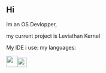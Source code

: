 ## Hi

Im an OS Devlopper,

my current project is Leviathan Kernel

My IDE i use: my languages:

<img src="https://img2.freepng.fr/20180326/pcw/kisspng-visual-studio-code-microsoft-visual-studio-source-notice-5ab888a49bf4e3.9400538815220430446388.jpg" width="30"><img src="https://camo.githubusercontent.com/ea9a79dc6074706bc257792c4faafc3840444c53b9edfb91b171e24f1af56cdf/68747470733a2f2f63646e2e69636f6e73636f75742e636f6d2f69636f6e2f667265652f706e672d3531322f6672616e63652d666c61672d636f756e7472792d6e6174696f6e2d656d706972652d33363031312e706e67" width="25">
